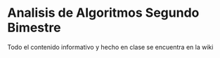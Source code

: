 # Analisis de Algoritmos Segundo Bimestre 
Todo el contenido informativo y hecho en clase se encuentra en la wiki 

